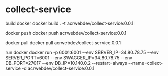 # collect-service

build docker
docker build . -t acrwebdev/collect-service:0.0.1

docker push
docker push acrwebdev/collect-service:0.0.1

docker pull
docker pull acrwebdev/collect-service:0.0.1

run docker
docker run -p 6001:6001 --env SERVER_IP=34.80.78.75 --env SERVER_PORT=6001 --env SWAGGER_IP=34.80.78.75 --env DB_PORT=27017 --env DB_IP=10.140.0.2 --restart=always --name=collect-service -d acrwebdev/collect-service:0.0.1
